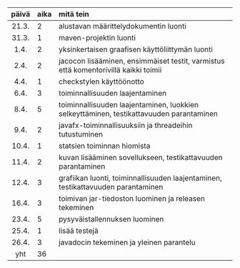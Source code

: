| päivä | aika | mitä tein  |
| :----:|:-----| :-----|
| 21.3. | 2    | alustavan määrittelydokumentin luonti |
| 31.3. | 1    | maven-projektin luonti |
| 1.4.  | 2    | yksinkertaisen graafisen käyttöliittymän luonti |
| 2.4.  | 2    | jacocon lisääminen, ensimmäiset testit, varmistus että komentorivillä kaikki toimii |
| 4.4.  | 1    | checkstylen käyttöönotto |
| 6.4.  | 3    | toiminnallisuuden laajentaminen |
| 8.4.  | 5    | toiminnallisuuden laajentaminen, luokkien selkeyttäminen, testikattavuuden parantaminen |
| 9.4.  | 2    | javafx-toiminnallisuuksiin ja threadeihin tutustuminen |
| 10.4. | 1    | statsien toiminnan hiomista |
| 11.4. | 2    | kuvan lisääminen sovellukseen, testikattavuuden parantaminen |
| 12.4. | 3    | grafiikan luonti, toiminnallisuuden laajentaminen, testikattavuuden parantaminen |
| 16.4. | 3    | toimivan jar-tiedoston luominen ja releasen tekeminen |
| 23.4. | 5    | pysyväistallennuksen luominen |
| 25.4. | 1    | lisää testejä |
| 26.4. | 3    | javadocin tekeminen ja yleinen parantelu |
| yht   | 36   | 
